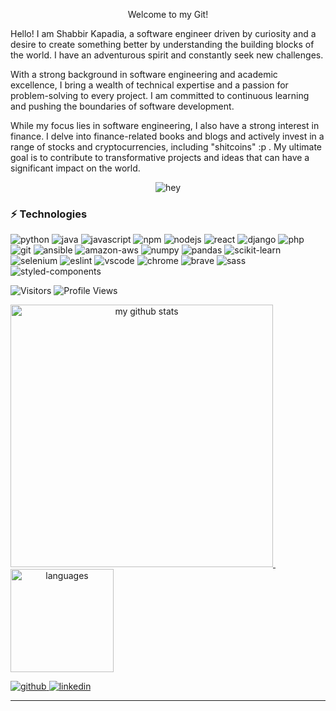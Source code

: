 <p align="center">Welcome to my Git!</p>

<p>
Hello! I am Shabbir Kapadia, a software engineer driven by curiosity and a desire to create something better by understanding the building blocks of the world. I have an adventurous spirit and constantly seek new challenges.

With a strong background in software engineering and academic excellence, I bring a wealth of technical expertise and a passion for problem-solving to every project. I am committed to continuous learning and pushing the boundaries of software development.

While my focus lies in software engineering, I also have a strong interest in finance. I delve into finance-related books and blogs and actively invest in a range of stocks and cryptocurrencies, including "shitcoins" :p . My ultimate goal is to contribute to transformative projects and ideas that can have a significant impact on the world.
</p>

<div align="center">
    <img src="https://media.tenor.com/Yzeh4Z4UQuAAAAAC/viciadoemcodar.gif" alt="hey" />
</div>

<!-- TECHNOLOGIES -->
<h3>⚡ Technologies</h3>

<p>
<img alt="python" src="https://img.shields.io/badge/Python-black?logo=python&amp;style=plastic" /> <img alt="java" src="https://img.shields.io/badge/Java-black?logo=java&amp;style=plastic" /> <img alt="javascript" src="https://img.shields.io/badge/Javascript-black?logo=javascript&amp;style=plastic" /> <img alt="npm" src="https://img.shields.io/badge/npm-black?logo=npm&amp;style=plastic" /> <img alt="nodejs" src="https://img.shields.io/badge/Node.js-black?logo=node.js&amp;style=plastic" /> <img alt="react" src="https://img.shields.io/badge/React-black?logo=react&amp;style=plastic" /> <img alt="django" src="https://img.shields.io/badge/Django-black?logo=django&amp;style=plastic" /> <img alt="php" src="https://img.shields.io/badge/PHP-black?logo=php&amp;style=plastic" /> <img alt="git" src="https://img.shields.io/badge/Git-black?logo=git&amp;style=plastic" /> <img alt="ansible" src="https://img.shields.io/badge/Ansible-black?logo=ansible&amp;style=plastic" /> <img alt="amazon-aws" src="https://img.shields.io/badge/AWS-black?logo=amazon-aws&amp;style=plastic" /> <img alt="numpy" src="https://img.shields.io/badge/NumPy-black?logo=numpy&amp;style=plastic" /> <img alt="pandas" src="https://img.shields.io/badge/Pandas-black?logo=pandas&amp;style=plastic" /> <img alt="scikit-learn" src="https://img.shields.io/badge/Scikit%20Learn-black?logo=scikit-learn&amp;style=plastic" /> <img alt="selenium" src="https://img.shields.io/badge/Selenium-black?logo=selenium&amp;style=plastic" /> <img alt="eslint" src="https://img.shields.io/badge/ESLint-black?logo=eslint&amp;style=plastic" /> <img alt="vscode" src="https://img.shields.io/badge/VSCode-black?logo=visual-studio-code&amp;style=plastic" /> <img alt="chrome" src="https://img.shields.io/badge/Google%20Chrome-black?logo=google-chrome&amp;style=plastic" /> <img alt="brave" src="https://img.shields.io/badge/Brave-black?logo=brave&amp;style=plastic" /> <img alt="sass" src="https://img.shields.io/badge/Sass-black?logo=sass&amp;style=plastic" /> <img alt="styled-components" src="https://img.shields.io/badge/Styled%20components-black?logo=styled-components&amp;style=plastic" /> 
</p>

<!--START_SECTION:waka-->
<!--END_SECTION:waka-->
<p>
<img alt="Visitors" src="https://visitor-badge.laobi.icu/badge?page_id=shabbir-kapadia&color=blue"/>
<img alt="Profile Views" src="https://komarev.com/ghpvc/?username=shabbir-kapadia"/>
</p>

<a align="center" href="https://shabbir-kapadia.netlify.app/">
    <img src="https://github-readme-stats.vercel.app/api?username=shabbir-kapadia&show_icons=true&theme=tokyonight" alt="my github stats" width="420"/>&nbsp;<img src="https://github-readme-stats.vercel.app/api/top-langs/?username=shabbir-kapadia&layout=compact&theme=tokyonight" alt="languages" height="165">
</a>

<!-- SOCIAL -->
<p>
    <a href="https://github.com/shabbir-kapadia" target="_blank">
        <img alt="github" src="https://img.shields.io/github/followers/shabbir-kapadia?label=GitHub&amp;style=social" />
    </a><a href="https://www.linkedin.com/in/shabbirkapadia/" target="_blank">
        <img alt="linkedin" src="https://img.shields.io/badge/Linkedin-grey?logo=linkedin&amp;style=social" />
    </a>
    </a>
</p>

<hr />
